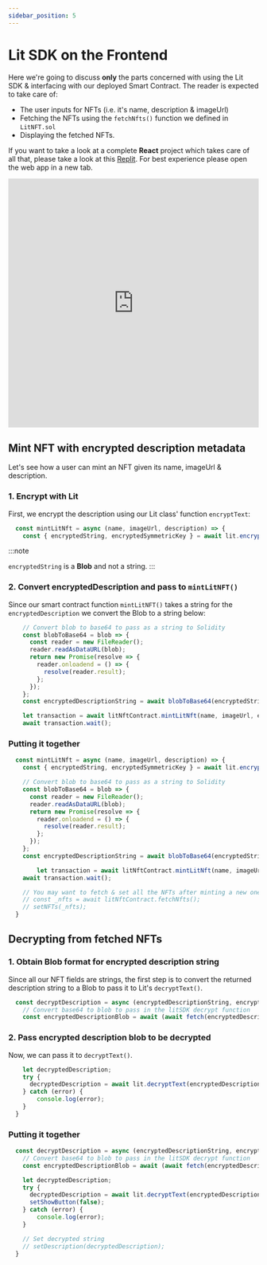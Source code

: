 ```yaml
---
sidebar_position: 5
---
```


# Lit SDK on the Frontend

Here we're going to discuss **only** the parts concerned with using the Lit SDK & interfacing with our deployed Smart Contract. The reader is expected to take care of:
* The user inputs for NFTs (i.e. it's name, description & imageUrl)
* Fetching the NFTs using the `fetchNfts()` function we defined in `LitNFT.sol`
* Displaying the fetched NFTs.


If you want to take a look at a complete **React** project which takes care of all that, please take a look at this [Replit](https://replit.com/@lit/Encrypt-and-Decrypt-On-chain-NFT-Metadata#encrypt_and_decrypt_on-chain_nft_metadata/src/App.js).
For best experience please open the web app in a new tab.

<iframe frameborder="0" width="100%" height="500px" src="https://replit.com/@lit/Encrypt-and-Decrypt-On-chain-NFT-Metadata#encrypt_and_decrypt_on-chain_nft_metadata/src/App.js"></iframe>

## Mint NFT with encrypted description metadata
Let's see how a user can mint an NFT given its name, imageUrl & description. 

### 1. Encrypt with Lit
First, we encrypt the description using our Lit class' function `encryptText`:
```js
  const mintLitNft = async (name, imageUrl, description) => {
    const { encryptedString, encryptedSymmetricKey } = await lit.encryptText(description);
```

:::note

`encryptedString` is a **Blob** and not a string.
:::

### 2. Convert encryptedDescription and pass to `mintLitNFT()`
Since our smart contract function `mintLitNFT()` takes a string for the `encryptedDescription` we convert the Blob to a string below:
```js
    // Convert blob to base64 to pass as a string to Solidity
    const blobToBase64 = blob => {
      const reader = new FileReader();
      reader.readAsDataURL(blob);
      return new Promise(resolve => {
        reader.onloadend = () => {
          resolve(reader.result);
        };
      });
    };
    const encryptedDescriptionString = await blobToBase64(encryptedString);

    let transaction = await litNftContract.mintLitNft(name, imageUrl, encryptedDescriptionString, encryptedSymmetricKey);
    await transaction.wait();
```

### Putting it together

```js
  const mintLitNft = async (name, imageUrl, description) => {
    const { encryptedString, encryptedSymmetricKey } = await lit.encryptText(description);

    // Convert blob to base64 to pass as a string to Solidity
    const blobToBase64 = blob => {
      const reader = new FileReader();
      reader.readAsDataURL(blob);
      return new Promise(resolve => {
        reader.onloadend = () => {
          resolve(reader.result);
        };
      });
    };
    const encryptedDescriptionString = await blobToBase64(encryptedString);

		let transaction = await litNftContract.mintLitNft(name, imageUrl, encryptedDescriptionString, encryptedSymmetricKey);
    await transaction.wait();

    // You may want to fetch & set all the NFTs after minting a new one
    // const _nfts = await litNftContract.fetchNfts();
    // setNFTs(_nfts);
  }
```

## Decrypting from fetched NFTs

### 1. Obtain Blob format for encrypted description string
Since all our NFT fields are strings, the first step is to convert the returned description string to a Blob to pass it to Lit's `decryptText()`.

```js
  const decryptDescription = async (encryptedDescriptionString, encryptedSymmetricKeyString) => {
    // Convert base64 to blob to pass in the litSDK decrypt function
    const encryptedDescriptionBlob = await (await fetch(encryptedDescriptionString)).blob();
```

### 2. Pass encrypted description blob to be decrypted
Now, we can pass it to `decryptText()`.

```js
    let decryptedDescription;
    try {
      decryptedDescription = await lit.decryptText(encryptedDescriptionBlob, encryptedSymmetricKeyString);
    } catch (error) {
        console.log(error);
    }
  }
```

### Putting it together
```js
  const decryptDescription = async (encryptedDescriptionString, encryptedSymmetricKeyString) => {
    // Convert base64 to blob to pass in the litSDK decrypt function
    const encryptedDescriptionBlob = await (await fetch(encryptedDescriptionString)).blob();

    let decryptedDescription;
    try {
      decryptedDescription = await lit.decryptText(encryptedDescriptionBlob, encryptedSymmetricKeyString);
      setShowButton(false);
    } catch (error) {
        console.log(error);
    }

    // Set decrypted string
    // setDescription(decryptedDescription);
  }
```